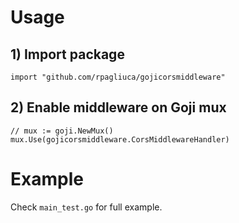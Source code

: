 # Usage

## 1) Import package

`import "github.com/rpagliuca/gojicorsmiddleware"`

## 2) Enable middleware on Goji mux

`// mux := goji.NewMux()`
`mux.Use(gojicorsmiddleware.CorsMiddlewareHandler)`

# Example

Check `main_test.go` for full example.
